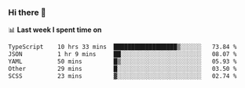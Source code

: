### Hi there 👋

<!--
**DBvc/DBvc** is a ✨ _special_ ✨ repository because its `README.md` (this file) appears on your GitHub profile.

Here are some ideas to get you started:

- 🔭 I’m currently working on ...
- 🌱 I’m currently learning ...
- 👯 I’m looking to collaborate on ...
- 🤔 I’m looking for help with ...
- 💬 Ask me about ...
- 📫 How to reach me: ...
- 😄 Pronouns: ...
- ⚡ Fun fact: ...
-->

📊 **Last week I spent time on**
<!--START_SECTION:waka-->

```txt
TypeScript    10 hrs 33 mins  ██████████████████▒░░░░░░   73.84 %
JSON          1 hr 9 mins     ██░░░░░░░░░░░░░░░░░░░░░░░   08.07 %
YAML          50 mins         █▒░░░░░░░░░░░░░░░░░░░░░░░   05.93 %
Other         29 mins         █░░░░░░░░░░░░░░░░░░░░░░░░   03.50 %
SCSS          23 mins         ▓░░░░░░░░░░░░░░░░░░░░░░░░   02.74 %
```

<!--END_SECTION:waka-->
